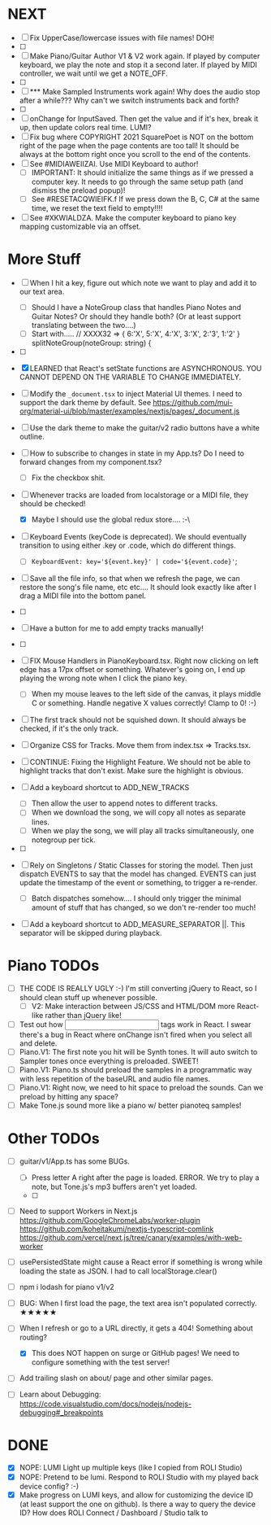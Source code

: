 # NEXT

-   [ ] Fix UpperCase/lowercase issues with file names! DOH!
-   [ ]
-   [ ] Make Piano/Guitar Author V1 & V2 work again. If played by computer keyboard, we play the note and stop it a second later. If played by MIDI controller, we wait until we get a NOTE_OFF.
-   [ ]
-   [ ] \*\*\* Make Sampled Instruments work again! Why does the audio stop after a while??? Why can't we switch instruments back and forth?
-   [ ]
-   [ ] onChange for InputSaved. Then get the value and if it's hex, break it up, then update colors real time.
        LUMI?
-   [ ] Fix bug where COPYRIGHT 2021 SquarePoet is NOT on the bottom right of the page when the page contents are too tall! It should be always at the bottom right once you scroll to the end of the contents.
-   [ ] See #MIDIAWEIIZAI. Use MIDI Keyboard to author!
    -   [ ] IMPORTANT: It should initialize the same things as if we pressed a computer key. It needs to go through the same setup path (and dismiss the preload popup)!
    -   [ ] See #RESETACQWIEIFK.f If we press down the B, C, C# at the same time, we reset the text field to empty!!!!
-   [ ] See #XKWIALDZA. Make the computer keyboard to piano key mapping customizable via an offset.

# More Stuff

-   [ ] When I hit a key, figure out which note we want to play and add it to our text area.

    -   [ ] Should I have a NoteGroup class that handles Piano Notes and Guitar Notes? Or should they handle both? (Or at least support translating between the two....)
    -   [ ] Start with..... // XXXX32 => { 6:'X', 5:'X', 4:'X', 3:'X', 2:'3', 1:'2' } splitNoteGroup(noteGroup: string) {

-   [ ]
-   [x] LEARNED that React's setState functions are ASYNCHRONOUS. YOU CANNOT DEPEND ON THE VARIABLE TO CHANGE IMMEDIATELY.
-   [ ] Modify the `_document.tsx` to inject Material UI themes. I need to support the dark theme by default. See https://github.com/mui-org/material-ui/blob/master/examples/nextjs/pages/_document.js
-   [ ] Use the dark theme to make the guitar/v2 radio buttons have a white outline.
-   [ ] How to subscribe to changes in state in my App.ts? Do I need to forward changes from my component.tsx?
    -   [ ] Fix the checkbox shit.
-   [ ] Whenever tracks are loaded from localstorage or a MIDI file, they should be checked!
    -   [x] Maybe I should use the global redux store.... :-\
-   [ ] Keyboard Events (keyCode is deprecated). We should eventually transition to using either .key or .code, which do different things.
    -   [ ] `KeyboardEvent: key='${event.key}' | code='${event.code}'`;
-   [ ] Save all the file info, so that when we refresh the page, we can restore the song's file name, etc etc.... It should look exactly like after I drag a MIDI file into the bottom panel.
-   [ ]
-   [ ] Have a button for me to add empty tracks manually!
-   [ ]
-   [ ] FIX Mouse Handlers in PianoKeyboard.tsx. Right now clicking on left edge has a 17px offset or something. Whatever's going on, I end up playing the wrong note when I click the piano key.
    -   [ ] When my mouse leaves to the left side of the canvas, it plays middle C or something. Handle negative X values correctly! Clamp to 0! :-)
-   [ ] The first track should not be squished down. It should always be checked, if it's the only track.
-   [ ] Organize CSS for Tracks. Move them from index.tsx => Tracks.tsx.
-   [ ] CONTINUE: Fixing the Highlight Feature. We should not be able to highlight tracks that don't exist. Make sure the highlight is obvious.
-   [ ] Add a keyboard shortcut to ADD_NEW_TRACKS
    -   [ ] Then allow the user to append notes to different tracks.
    -   [ ] When we download the song, we will copy all notes as separate lines.
    -   [ ] When we play the song, we will play all tracks simultaneously, one notegroup per tick.
-   [ ]
-   [ ] Rely on Singletons / Static Classes for storing the model. Then just dispatch EVENTS to say that the model has changed. EVENTS can just update the timestamp of the event or something, to trigger a re-render.
    -   [ ] Batch dispatches somehow.... I should only trigger the minimal amount of stuff that has changed, so we don't re-render too much!
-   [ ] Add a keyboard shortcut to ADD_MEASURE_SEPARATOR ||. This separator will be skipped during playback.

# Piano TODOs

-   [ ] THE CODE IS REALLY UGLY :-) I'm still converting jQuery to React, so I should clean stuff up whenever possible.
    -   [ ] V2: Make interaction between JS/CSS and HTML/DOM more React-like rather than jQuery like!
-   [ ] Test out how <input> tags work in React. I swear there's a bug in React where onChange isn't fired when you select all and delete.
-   [ ] Piano.V1: The first note you hit will be Synth tones. It will auto switch to Sampler tones once everything is preloaded. SWEET!
-   [ ] Piano.V1: Piano.ts should preload the samples in a programmatic way with less repetition of the baseURL and audio file names.
-   [ ] Piano.V1: Right now, we need to hit space to preload the sounds. Can we preload by hitting any space?
-   [ ] Make Tone.js sound more like a piano w/ better pianoteq samples!

# Other TODOs

-   [ ] guitar/v1/App.ts has some BUGs.

    -   [ ] Press letter A right after the page is loaded. ERROR. We try to play a note, but Tone.js's mp3 buffers aren't yet loaded.
    -   [ ]

-   [ ] Need to support Workers in Next.js
        https://github.com/GoogleChromeLabs/worker-plugin
        https://github.com/koheitakumi/nextjs-typescript-comlink
        https://github.com/vercel/next.js/tree/canary/examples/with-web-worker
-   [ ] usePersistedState might cause a React error if something is wrong while loading the state as JSON. I had to call localStorage.clear()
-   [ ] npm i lodash for piano v1/v2
-   [ ] BUG: When I first load the page, the text area isn't populated correctly. ★★★★★
-   [ ] When I refresh or go to a URL directly, it gets a 404! Something about routing?
    -   [x] This does NOT happen on surge or GitHub pages! We need to configure something with the test server!
-   [ ] Add trailing slash on about/ page and other similar pages.
-   [ ] Learn about Debugging: https://code.visualstudio.com/docs/nodejs/nodejs-debugging#_breakpoints

# DONE

-   [x] NOPE: LUMI Light up multiple keys (like I copied from ROLI Studio)
-   [x] NOPE: Pretend to be lumi. Respond to ROLI Studio with my played back device config? :-)
-   [x] Make progress on LUMI keys, and allow for customizing the device ID (at least support the one on github). Is there a way to query the device ID? How does ROLI Connect / Dashboard / Studio talk to

